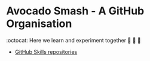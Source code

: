 # Avocado Smash - A GitHub Organisation
:octocat: Here we learn and experiment together :rocket: :bullettrain_front: :checkered_flag:

- [GitHub Skills repositories](https://github.com/search?q=topic%3Askills-course+org%3Askills+&type=repositories&s=updated&o=desc)
